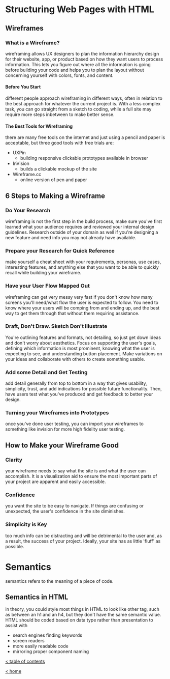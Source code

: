 # Structuring Web Pages with HTML

## Wireframes

### What is a Wireframe?

wireframing allows UX designers to plan the information hierarchy design for their website, app, or product based on how they want users to process information. This lets you figure out where all the information is going before building your code and helps you to plan the layout without concerning yourself with colors, fonts, and content.

#### Before You Start

different people approach wireframing in different ways, often in relation to the best approach for whatever the current project is. With a less complex task, you can go straight from a sketch to coding, while a full site may require more steps inbetween to make better sense.

#### The Best Tools for Wireframing

there are many free tools on the internet and just using a pencil and paper is acceptable, but three good tools with free trials are:
- UXPin
    - building responsive clickable prototypes available in browser
- InVision
    - builds a clickable mockup of the site
- Wireframe.cc
    - online version of pen and paper

## 6 Steps to Making a Wireframe

### Do Your Research

wireframing is not the first step in the build process, make sure you've first learned what your audience requires and reviewed your internal design guidelines. Research outside of your domain as well if you're designing a new feature and need info you may not already have available.

### Prepare your Research for Quick Reference

make yourself a cheat sheet with your requirements, personas, use cases, interesting features, and anything else that you want to be able to quickly recall while building your wireframe.

### Have your User Flow Mapped Out

wireframing can get very messy very fast if you don't know how many screens you'll need/what flow the user is expected to follow. You need to know where your users will be comping from and ending up, and the best way to get them through that without them requiring assistance.

### Draft, Don't Draw. Sketch Don't Illustrate

You're outlining features and formats, not detailing, so just get down ideas and don't worry about aesthetics. Focus on supporting the user's goals, defining which information is most prominent, knowing what the user is expecting to see, and understanding button placement. Make variations on your ideas and collaborate with others to create something usable.

### Add some Detail and Get Testing

add detail generally from top to bottom in a way that gives usability, simplicity, trust, and add indications for possible future functionality. Then, have users test what you've produced and get feedback to better your design.

### Turning your Wireframes into Prototypes

once you've done user testing, you can import your wireframes to something like invision for more high fidelity user testing.

## How to Make your Wireframe Good

### Clarity

your wireframe needs to say what the site is and what the user can accomplish. It is a visualization aid to ensure the most important parts of your project are apparent and easily accessible.

### Confidence

you want the site to be easy to navigate. If things are confusing or unexpected, the user's confidence in the site diminishes.

### Simplicity is Key

too much info can be distracting and will be detrimental to the user and, as a result, the success of your project. Ideally, your site has as little 'fluff' as possible.

# Semantics

semantics refers to the meaning of a piece of code.

## Semantics in HTML

in theory, you could style most things in HTML to look like other tag, such as between an h1 and an h4, but they don't have the same semantic value. HTML should be coded based on data type rather than presentation to assist with

- search engines finding keywords
- screen readers
- more easily readable code
- mirroring proper component naming

[< table of contents](code102.md)

[< home](README.md)